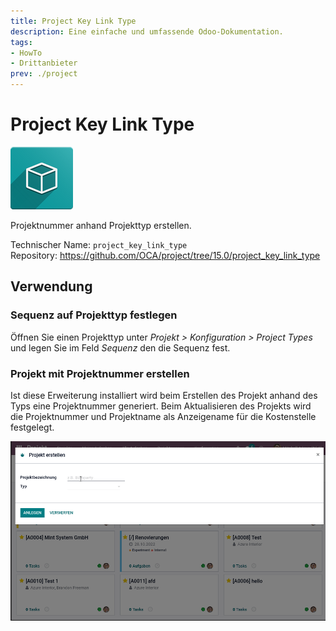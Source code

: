 ```yaml
---
title: Project Key Link Type
description: Eine einfache und umfassende Odoo-Dokumentation.
tags:
- HowTo
- Drittanbieter
prev: ./project
---
```

# Project Key Link Type
![icon_oms_box](attachments/icon_oms_box.png)

Projektnummer anhand Projekttyp erstellen.

Technischer Name: `project_key_link_type`\
Repository: <https://github.com/OCA/project/tree/15.0/project_key_link_type>

## Verwendung

### Sequenz auf Projekttyp festlegen

Öffnen Sie einen Projekttyp unter *Projekt > Konfiguration > Project Types* und legen Sie im Feld *Sequenz* den die Sequenz fest.

### Projekt mit Projektnummer erstellen

Ist diese Erweiterung installiert wird beim Erstellen des Projekt anhand des Typs eine Projektnummer generiert. Beim Aktualisieren des Projekts wird die Projektnummer und Projektname als Anzeigename für die Kostenstelle festgelegt.

![Project Key Link Type](attachments/Project%20Key%20Link%20Type.gif)